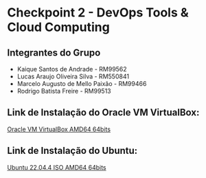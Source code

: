 # Checkpoint 2 - DevOps Tools & Cloud Computing

## Integrantes do Grupo

- Kaique Santos de Andrade - RM99562
- Lucas Araujo Oliveira Silva - RM550841
- Marcelo Augusto de Mello Paixão - RM99466
- Rodrigo Batista Freire - RM99513

## Link de Instalação do Oracle VM VirtualBox:
<a href="https://www.virtualbox.org/wiki/Downloads" target="_blank">Oracle VM VirtualBox AMD64 64bits</a>

## Link de Instalação do Ubuntu:
<a href="[https://www.virtualbox.org/wiki/Downloads](https://ubuntu.com/download/desktop/thank-you?version=22.04.4&architecture=amd64)" target="_blank">Ubuntu 22.04.4 ISO AMD64 64bits</a>
